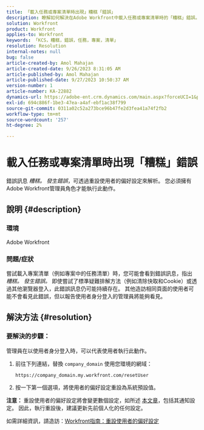 ```yaml
---
title: 「載入任務或專案清單時出現」糟糕「錯誤」
description: 瞭解如何解決在Adobe Workfront中載入任務或專案清單時的「糟糕」錯誤。 重設使用者的偏好設定。
solution: Workfront
product: Workfront
applies-to: Workfront
keywords: 「KCS，糟糕，錯誤，任務，專案，清單」
resolution: Resolution
internal-notes: null
bug: false
article-created-by: Amol Mahajan
article-created-date: 9/26/2023 8:31:05 AM
article-published-by: Amol Mahajan
article-published-date: 9/27/2023 10:50:37 AM
version-number: 1
article-number: KA-22882
dynamics-url: https://adobe-ent.crm.dynamics.com/main.aspx?forceUCI=1&pagetype=entityrecord&etn=knowledgearticle&id=306dbe03-475c-ee11-be6f-6045bd006079
exl-id: 694c886f-1be3-47ea-a4af-ebf1ac38f799
source-git-commit: 0311a02c52a273bce96b47fe2d3fea41a74f2fb2
workflow-type: tm+mt
source-wordcount: '257'
ht-degree: 2%

---
```


# 載入任務或專案清單時出現「糟糕」錯誤


錯誤訊息 *糟糕。 發生錯誤*，可透過重設使用者的偏好設定來解析。 您必須擁有Adobe Workfront管理員角色才能執行此動作。

## 說明 {#description}


### <b>環境</b>

Adobe Workfront

### <b>問題/症狀</b>

嘗試載入專案清單（例如專案中的任務清單）時，您可能會看到錯誤訊息，指出 *糟糕。 發生錯誤。* 即使嘗試了標準疑難排解方法（例如清除快取和Cookie）或透過其他瀏覽器登入，此錯誤訊息仍可能持續存在。 其他造訪相同頁面的使用者可能不會看見此錯誤，但以報告使用者身分登入的管理員將能夠看見。


## 解決方法 {#resolution}


### 要解決的步驟：

管理員在以使用者身分登入時，可以代表使用者執行此動作。

1. 前往下列連結，替換 `company_domain` 使用您環境的網域：

   `https://company_domain.my.workfront.com/resetUser`
2. 按一下第一個選項，將使用者的偏好設定重設為系統預設值。


<b>注意： </b>重設使用者的偏好設定將會變更數個設定，如所述 [本文章](https://experienceleague.adobe.com/docs/workfront/using/administration-and-setup/add-users/create-manage-users/reset-a-users-preferences.html)，包括其通知設定。 因此，執行重設後，建議更新先前個人化的任何設定。

如需詳細資訊，請造訪：[Workfront指南：重設使用者的偏好設定](https://experienceleague.adobe.com/docs/workfront/using/administration-and-setup/add-users/create-manage-users/reset-a-users-preferences.html)
